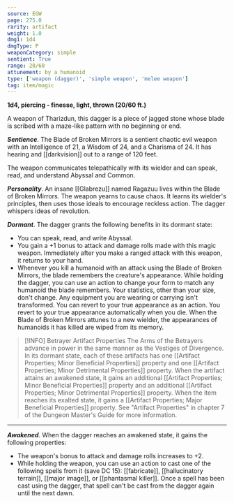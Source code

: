 ```yaml
---
source: EGW
page: 275.0
rarity: artifact
weight: 1.0
dmg1: 1d4
dmgType: P
weaponCategory: simple
sentient: True
range: 20/60
attunement: by a humanoid
type: ['weapon (dagger)', 'simple weapon', 'melee weapon']
tag: item/magic
---
```


**1d4, piercing - finesse, light, thrown (20/60 ft.)**

A weapon of Tharizdun, this dagger is a piece of jagged stone whose blade is scribed with a maze-like pattern with no beginning or end.

**_Sentience_**. The Blade of Broken Mirrors is a sentient chaotic evil weapon with an Intelligence of 21, a Wisdom of 24, and a Charisma of 24. It has hearing and [[darkvision]] out to a range of 120 feet.

The weapon communicates telepathically with its wielder and can speak, read, and understand Abyssal and Common.

**_Personality_**. An insane [[Glabrezu]] named Ragazuu lives within the Blade of Broken Mirrors. The weapon yearns to cause chaos. It learns its wielder's principles, then uses those ideals to encourage reckless action. The dagger whispers ideas of revolution.

**_Dormant_**. The dagger grants the following benefits in its dormant state:

- You can speak, read, and write Abyssal.
- You gain a +1 bonus to attack and damage rolls made with this magic weapon. Immediately after you make a ranged attack with this weapon, it returns to your hand.
- Whenever you kill a humanoid with an attack using the Blade of Broken Mirrors, the blade remembers the creature's appearance. While holding the dagger, you can use an action to change your form to match any humanoid the blade remembers. Your statistics, other than your size, don't change. Any equipment you are wearing or carrying isn't transformed. You can revert to your true appearance as an action. You revert to your true appearance automatically when you die. When the Blade of Broken Mirrors attunes to a new wielder, the appearances of humanoids it has killed are wiped from its memory.


> [!INFO] Betrayer Artifact Properties
>The Arms of the Betrayers advance in power in the same manner as the Vestiges of Divergence. In its dormant state, each of these artifacts has one [[Artifact Properties; Minor Beneficial Properties]] property and one [[Artifact Properties; Minor Detrimental Properties]] property. When the artifact attains an awakened state, it gains an additional [[Artifact Properties; Minor Beneficial Properties]] property and an additional [[Artifact Properties; Minor Detrimental Properties]] property. When the item reaches its exalted state, it gains a [[Artifact Properties; Major Beneficial Properties]] property. See "Artifact Properties" in chapter 7 of the Dungeon Master's Guide for more information.

---

**_Awakened_**. When the dagger reaches an awakened state, it gains the following properties:

- The weapon's bonus to attack and damage rolls increases to +2.
- While holding the weapon, you can use an action to cast one of the following spells from it (save DC 15): [[fabricate]], [[hallucinatory terrain]], [[major image]], or [[phantasmal killer]]. Once a spell has been cast using the dagger, that spell can't be cast from the dagger again until the next dawn.


